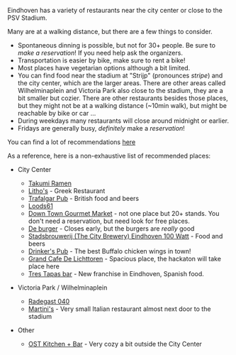 Eindhoven has a variety of restaurants near the city center or close to the PSV Stadium.


Many are at a walking distance, but there are a few things to consider.


* Spontaneous dinning is possible, but not for 30+ people. Be sure to _make a reservation_!
  If you need help ask the organizers.
* Transportation is easier by bike, make sure to rent a bike!
* Most places have vegetarian options although a bit limited.
* You can find food near the stadium at "Strijp" (pronounces _stripe_) and the city center, which are the larger areas.
  There are other areas called Wilhelminaplein and Victoria Park also close to the stadium, they are a bit smaller but cozier.
  There are other restaurants besides those places, but they might not be at a walking distance (~10min walk), but might be 
  reachable by bike or car ... 
* During weekdays many restaurants will close around midnight or earlier.
* Fridays are generally busy, _definitely_ make a _reservation_!


You can find a lot of recommendations [here](https://www.thisiseindhoven.com/en/see-and-do/food-and-drinks)


As a reference, here is a non-exhaustive list of recommended places:

* City Center
  * [Takumi Ramen](https://www.takumiramennoodles.com/nl/)
  * [Litho's](https://grieksrestaurant-lithos.nl/en/home-en/) - Greek Restaurant
  * [Trafalgar Pub](https://www.thetrafalgarpub.nl/home) - British food and beers
  * [Loods61](https://www.thisiseindhoven.com/en/locations/loods61)
  * [Down Town Gourmet Market](https://www.downtowngourmetmarket.com/) - not one place but 20+ stands. You don't need a reservation, but need look for free places.
  * [De burger](https://deburger.nl/) - Closes early, but the burgers are _really_ good
  * [Stadsbrouwerij (The City Brewery) Eindhoven 100 Watt](https://www.thisiseindhoven.com/en/locations/stadsbrouwerij-eindhoven) - Food and beers
  * [Drinker's Pub](https://www.drinkerspub.nl/) - The best Buffalo chicken wings in town!
  * [Grand Cafe De Lichttoren](https://www.thisiseindhoven.com/en/locations/grandcafe-de-lichttoren) - Spacious place, the hackaton will take place here
  * [Tres Tapas bar](https://www.thisiseindhoven.com/en/locations/tres-tapasbar-eindhoven) - New franchise in Eindhoven, Spanish food.

* Victoria Park / Wilhelminaplein
  * [Radegast 040](https://www.thisiseindhoven.com/en/locations/radegast-040)
  * [Martini's](https://www.thisiseindhoven.com/en/locations/martini-s-by-roma) - Very small Italian restaurant almost next door to the stadium

* Other
  * [OST Kitchen + Bar](https://www.thisiseindhoven.com/en/locations/ost-bar-kitchen) - Very cozy a bit outside the City Center
